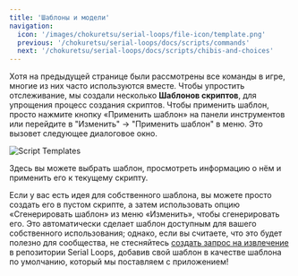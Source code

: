 ```yaml
---
title: 'Шаблоны и модели'
navigation:
  icon: '/images/chokuretsu/serial-loops/file-icon/template.png'
  previous: '/chokuretsu/serial-loops/docs/scripts/commands'
  next: '/chokuretsu/serial-loops/docs/scripts/chibis-and-choices'
---
```


Хотя на предыдущей странице были рассмотрены все команды в игре, многие из них часто используются вместе. Чтобы упростить отслеживание, мы создали несколько **Шаблонов скриптов**, для упрощения процесс создания скриптов. Чтобы применить шаблон, просто нажмите кнопку «Применить шаблон» на панели инструментов или перейдите в "Изменить" &rarr; "Применить шаблон" в меню. Это вызовет следующее диалоговое окно.

![Script Templates](/images/chokuretsu/serial-loops/script-templates.png)

Здесь вы можете выбрать шаблон, просмотреть информацию о нём и применить его к текущему скрипту.

Если у вас есть идея для собственного шаблона, вы можете просто создать его в пустом скрипте, а затем использовать опцию «Сгенерировать шаблон» из меню «Изменить», чтобы сгенерировать его. Это автоматически сделает шаблон доступным для вашего собственного использования; однако, если вы считаете, что это будет полезно для сообщества, не стесняйтесь [создать запрос на извлечение](https://github.com/haroohie-club/SerialLoops/pulls) в репозитории Serial Loops, добавив свой шаблон в качестве шаблона по умолчанию, который мы поставляем с приложением!